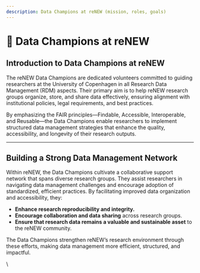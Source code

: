 ```yaml
---
description: Data Champions at reNEW (mission, roles, goals)
---
```


# 🔵 Data Champions at reNEW

## Introduction to Data Champions at reNEW

The reNEW Data Champions are dedicated volunteers committed to guiding researchers at the University of Copenhagen in all Research Data Management (RDM) aspects. Their primary aim is to help reNEW research groups organize, store, and share data effectively, ensuring alignment with institutional policies, legal requirements, and best practices.

By emphasizing the FAIR principles—Findable, Accessible, Interoperable, and Reusable—the Data Champions enable researchers to implement structured data management strategies that enhance the quality, accessibility, and longevity of their research outputs.

***

## Building a Strong Data Management Network

Within reNEW, the Data Champions cultivate a collaborative support network that spans diverse research groups. They assist researchers in navigating data management challenges and encourage adoption of standardized, efficient practices. By facilitating improved data organization and accessibility, they:

* **Enhance research reproducibility and integrity.**
* **Encourage collaboration and data sharing** across research groups.
* **Ensure that research data remains a valuable and sustainable asset** to the reNEW community.

The Data Champions strengthen reNEW’s research environment through these efforts, making data management more efficient, structured, and impactful.

\
